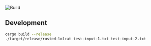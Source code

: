 ![Build](https://github.com/devmode-io/rusted-lolcat/workflows/Build/badge.svg)

## Development

```bash
cargo build --release
./target/release/rusted-lolcat test-input-1.txt test-input-2.txt
```
